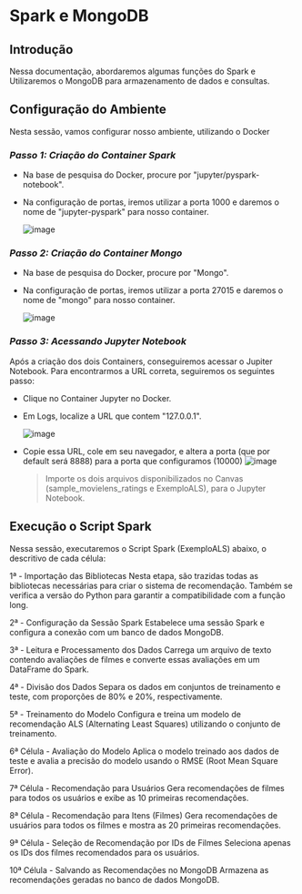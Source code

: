 # Spark e MongoDB

## Introdução
Nessa documentação, abordaremos algumas funções do Spark e Utilizaremos o MongoDB para armazenamento de dados e consultas.

## Configuração do Ambiente
Nesta sessão, vamos configurar nosso ambiente, utilizando o Docker

### *Passo 1: Criação do Container Spark*
- Na base de pesquisa do Docker, procure por "jupyter/pyspark-notebook".
- Na configuração de portas, iremos utilizar a porta 1000 e daremos o nome de "jupyter-pyspark" para nosso container.

  ![image](https://github.com/ErickBrenno/Spark-Mongo/assets/83048005/135803f9-e8be-4224-bd71-fed693ec9515)


### *Passo 2: Criação do Container Mongo*
- Na base de pesquisa do Docker, procure por "Mongo".
- Na configuração de portas, iremos utilizar a porta 27015 e daremos o nome de "mongo" para nosso container.
  
  ![image](https://github.com/ErickBrenno/Spark-Mongo/assets/83048005/391cb477-f856-476d-8911-196b1f23e9a0)

### *Passo 3: Acessando Jupyter Notebook*
Após a criação dos dois Containers, conseguiremos acessar o Jupiter Notebook. Para encontrarmos a URL correta, seguiremos os seguintes passo:
- Clique no Container Jupyter no Docker.
- Em Logs, localize a URL que contem "127.0.0.1".
  
  ![image](https://github.com/ErickBrenno/Spark-Mongo/assets/83048005/6dd9e0a8-a26d-4d39-b12a-8018e7461727)
- Copie essa URL, cole em seu navegador, e altera a porta (que por default será 8888) para a porta que configuramos (10000)
  ![image](https://github.com/ErickBrenno/Spark-Mongo/assets/83048005/26a1d123-5085-4905-acd7-0f33569a739e)

  > Importe os dois arquivos disponibilizados no Canvas (sample_movielens_ratings e ExemploALS), para o Jupyter Notebook.

## Execução o Script Spark
Nessa sessão, executaremos o Script Spark (ExemploALS) abaixo, o descritivo de cada célula: <br>

1ª - Importação das Bibliotecas
Nesta etapa, são trazidas todas as bibliotecas necessárias para criar o sistema de recomendação. Também se verifica a versão do Python para garantir a compatibilidade com a função long.

2ª - Configuração da Sessão Spark
Estabelece uma sessão Spark e configura a conexão com um banco de dados MongoDB.

3ª - Leitura e Processamento dos Dados
Carrega um arquivo de texto contendo avaliações de filmes e converte essas avaliações em um DataFrame do Spark.

4ª - Divisão dos Dados
Separa os dados em conjuntos de treinamento e teste, com proporções de 80% e 20%, respectivamente.

5ª - Treinamento do Modelo
Configura e treina um modelo de recomendação ALS (Alternating Least Squares) utilizando o conjunto de treinamento.

6ª Célula - Avaliação do Modelo
Aplica o modelo treinado aos dados de teste e avalia a precisão do modelo usando o RMSE (Root Mean Square Error).

7ª Célula - Recomendação para Usuários
Gera recomendações de filmes para todos os usuários e exibe as 10 primeiras recomendações.

8ª Célula - Recomendação para Itens (Filmes)
Gera recomendações de usuários para todos os filmes e mostra as 20 primeiras recomendações.

9ª Célula - Seleção de Recomendação por IDs de Filmes
Seleciona apenas os IDs dos filmes recomendados para os usuários.

10ª Célula - Salvando as Recomendações no MongoDB
Armazena as recomendações geradas no banco de dados MongoDB.
